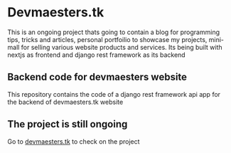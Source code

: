 # Devmaesters.tk
This is an ongoing project thats going to contain a blog for programming tips, tricks and articles, personal portfoilio to showcase my projects, mini-mall for selling various 
website products and services. Its being built with nextjs as frontend and django rest framework as its backend
## Backend code for devmaesters website

This repository contains the code of a django rest framework api app for the backend of devmaesters.tk website


## The project is still ongoing

Go to [devmaesters.tk](https://devmaesters.tk) to check on the project
